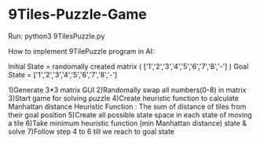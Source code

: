 # 9Tiles-Puzzle-Game


Run:
	python3 9TilesPuzzle.py


How to implement 9TilePuzzle program in AI:

Initial State = randomally created matrix ( ['1','2','3','4','5','6','7','8','-'] ) 
Goal State = ['1','2','3','4','5','6','7','8','-']

1)Generate 3*3 matrix GUI
2)Randomally swap all numbers(0-8) in matrix
3)Start game for solving puzzle
4)Create heuristic function to calculate Manhattan distance
Heuristic Function : The sum of distance of tiles from their goal position
5)Create all possible state space in each state of moving a tile
6)Take minimum heuristic function (min Manhattan distance) state & solve
7)Follow step 4 to 6 till we reach to goal state
